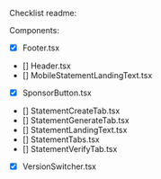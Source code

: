 Checklist readme: 

Components: 
- [x] Footer.tsx
- [] Header.tsx
- [] MobileStatementLandingText.tsx
- [x] SponsorButton.tsx
- [] StatementCreateTab.tsx
- [] StatementGenerateTab.tsx
- [] StatementLandingText.tsx
- [] StatementTabs.tsx
- [] StatementVerifyTab.tsx
- [x] VersionSwitcher.tsx
